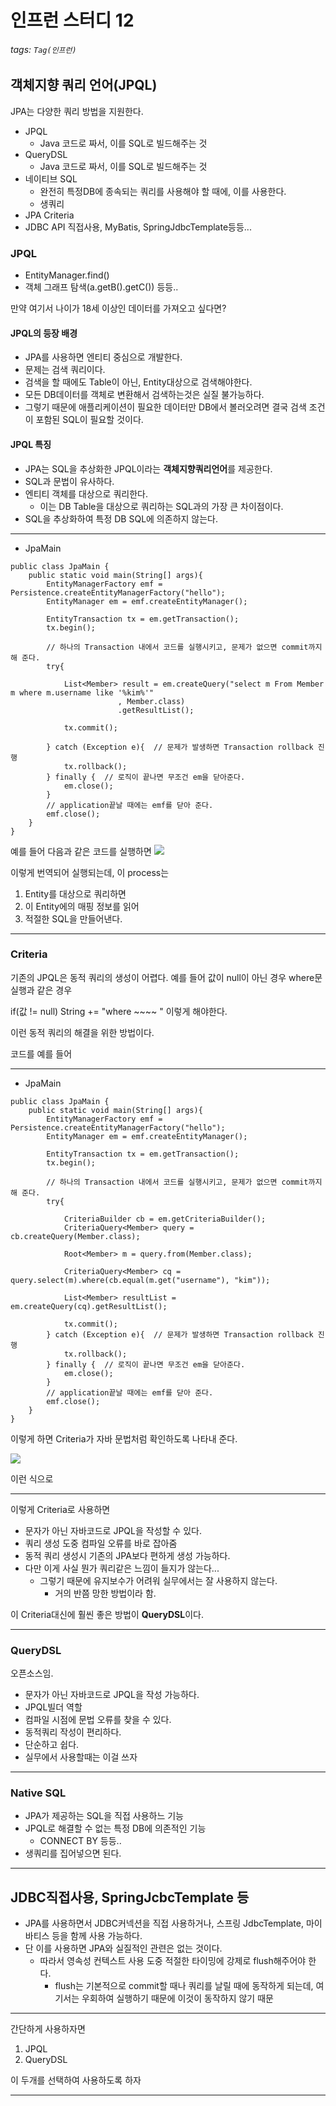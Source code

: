 # 인프런 스터디 12
###### tags: `Tag(인프런)`

## 객체지향 쿼리 언어(JPQL)
JPA는 다양한 쿼리 방법을 지원한다.
* JPQL
    * Java 코드로 짜서, 이를 SQL로 빌드해주는 것
* QueryDSL
    * Java 코드로 짜서, 이를 SQL로 빌드해주는 것
* 네이티브 SQL
    * 완전히 특정DB에 종속되는 쿼리를 사용해야 할 때에, 이를 사용한다.
    * 생쿼리
* JPA Criteria
* JDBC API 직접사용, MyBatis, SpringJdbcTemplate등등...

### JPQL
* EntityManager.find()
* 객체 그래프 탐색(a.getB().getC()) 등등..

만약 여기서 나이가 18세 이상인 데이터를 가져오고 싶다면?

#### JPQL의 등장 배경
- JPA를 사용하면 엔티티 중심으로 개발한다.
- 문제는 검색 쿼리이다.
- 검색을 할 때에도 Table이 아닌, Entity대상으로 검색해야한다.
- 모든 DB데이터를 객체로 변환해서 검색하는것은 실질 불가능하다.
- 그렇기 때문에 애플리케이션이 필요한 데이터만 DB에서 볼러오려면 결국 검색 조건이 포함된 SQL이 필요할 것이다.

#### JPQL 특징
* JPA는 SQL을 추상화한 JPQL이라는 **객체지향쿼리언어**를 제공한다.
* SQL과 문법이 유사하다.
* 엔티티 객체를 대상으로 쿼리한다.
    * 이는 DB Table을 대상으로 쿼리하는 SQL과의 가장 큰 차이점이다.
* SQL을 추상화하여 특정 DB SQL에 의존하지 않는다.

---

* JpaMain
```
public class JpaMain {
    public static void main(String[] args){
        EntityManagerFactory emf = Persistence.createEntityManagerFactory("hello");
        EntityManager em = emf.createEntityManager();

        EntityTransaction tx = em.getTransaction();
        tx.begin();

        // 하나의 Transaction 내에서 코드를 실행시키고, 문제가 없으면 commit까지 해 준다.
        try{

            List<Member> result = em.createQuery("select m From Member m where m.username like '%kim%'"
                        , Member.class)
                        .getResultList();

            tx.commit();

        } catch (Exception e){  // 문제가 발생하면 Transaction rollback 진행
            tx.rollback();
        } finally {  // 로직이 끝나면 무조건 em을 닫아준다.
            em.close();
        }
        // application끝날 때에는 emf를 닫아 준다.
        emf.close();
    }
}
```

예를 들어 다음과 같은 코드를 실행하면
![](https://i.imgur.com/BNseTd0.png)

이렇게 번역되어 실행되는데, 이 process는
1. Entity를 대상으로 쿼리하면
2. 이 Entity에의 매핑 정보를 읽어
3. 적절한 SQL을 만들어낸다.

---

### Criteria
기존의 JPQL은 동적 쿼리의 생성이 어렵다.
예를 들어 값이 null이 아닌 경우 where문 실행과 같은 경우

if(값 != null) String += "where ~~~~ "
이렇게 해야한다.

이런 동적 쿼리의 해결을 위한 방법이다.

코드를 예를 들어

---

* JpaMain
```
public class JpaMain {
    public static void main(String[] args){
        EntityManagerFactory emf = Persistence.createEntityManagerFactory("hello");
        EntityManager em = emf.createEntityManager();

        EntityTransaction tx = em.getTransaction();
        tx.begin();

        // 하나의 Transaction 내에서 코드를 실행시키고, 문제가 없으면 commit까지 해 준다.
        try{

            CriteriaBuilder cb = em.getCriteriaBuilder();
            CriteriaQuery<Member> query = cb.createQuery(Member.class);

            Root<Member> m = query.from(Member.class);

            CriteriaQuery<Member> cq = query.select(m).where(cb.equal(m.get("username"), "kim"));
            
            List<Member> resultList = em.createQuery(cq).getResultList();

            tx.commit();
        } catch (Exception e){  // 문제가 발생하면 Transaction rollback 진행
            tx.rollback();
        } finally {  // 로직이 끝나면 무조건 em을 닫아준다.
            em.close();
        }
        // application끝날 때에는 emf를 닫아 준다.
        emf.close();
    }
}
```

이렇게 하면 Criteria가 자바 문법처럼 확인하도록 나타내 준다.

![](https://i.imgur.com/fIeONXt.png)

이런 식으로

---

이렇게 Criteria로 사용하면 
* 문자가 아닌 자바코드로 JPQL을 작성할 수 있다.
* 쿼리 생성 도중 컴파일 오류를 바로 잡아줌
* 동적 쿼리 생성시 기존의 JPA보다 편하게 생성 가능하다.
* 다만 이게 사실 뭔가 쿼리같은 느낌이 들지가 않는다...
    * 그렇기 때문에 유지보수가 어려워 실무에서는 잘 사용하지 않는다.
        * 거의 반쯤 망한 방법이라 함.

이 Criteria대신에 훨씬 좋은 방법이 **QueryDSL**이다.

---

### QueryDSL
오픈소스임.
* 문자가 아닌 자바코드로 JPQL을 작성 가능하다.
* JPQL빌더 역할
* 컴파일 시점에 문법 오류를 찾을 수 있다.
* 동적쿼리 작성이 편리하다.
* 단순하고 쉽다.
* 실무에서 사용할때는 이걸 쓰자

---

### Native SQL
* JPA가 제공하는 SQL을 직접 사용하느 기능
* JPQL로 해결할 수 없는 특정 DB에 의존적인 기능
    * CONNECT BY 등등..
* 생쿼리를 집어넣으면 된다.

---

## JDBC직접사용, SpringJcbcTemplate 등
* JPA를 사용하면서 JDBC커넥션을 직접 사용하거나, 스프링 JdbcTemplate, 마이바티스 등을 함께 사용 가능하다.
* 단 이를 사용하면 JPA와 실질적인 관련은 없는 것이다.
    * 따라서 영속성 컨텍스트 사용 도중 적절한 타이밍에 강제로 flush해주어야 한다.
        * flush는 기본적으로 commit할 때나 쿼리를 날릴 때에 동작하게 되는데, 여기서는 우회하여 실행하기 때문에 이것이 동작하지 않기 때문

---

간단하게 사용하자면
1. JPQL
2. QueryDSL

이 두개를 선택하여 사용하도록 하자

---
